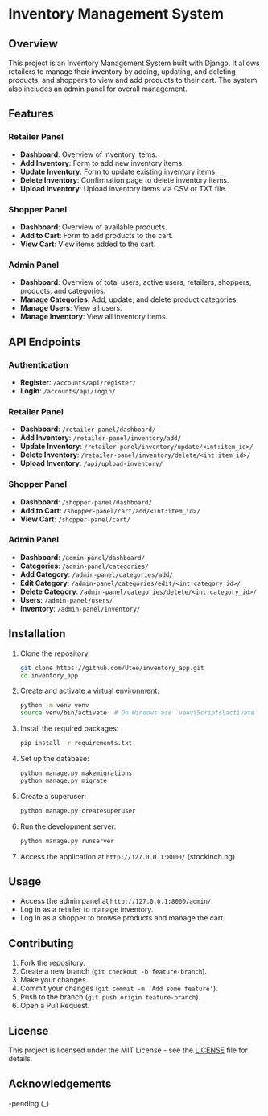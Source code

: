 # Inventory Management System

## Overview

This project is an Inventory Management System built with Django. It allows retailers to manage their inventory by adding, updating, and deleting products, and shoppers to view and add products to their cart. The system also includes an admin panel for overall management.

## Features

### Retailer Panel
- **Dashboard**: Overview of inventory items.
- **Add Inventory**: Form to add new inventory items.
- **Update Inventory**: Form to update existing inventory items.
- **Delete Inventory**: Confirmation page to delete inventory items.
- **Upload Inventory**: Upload inventory items via CSV or TXT file.

### Shopper Panel
- **Dashboard**: Overview of available products.
- **Add to Cart**: Form to add products to the cart.
- **View Cart**: View items added to the cart.

### Admin Panel
- **Dashboard**: Overview of total users, active users, retailers, shoppers, products, and categories.
- **Manage Categories**: Add, update, and delete product categories.
- **Manage Users**: View all users.
- **Manage Inventory**: View all inventory items.

## API Endpoints

### Authentication
- **Register**: `/accounts/api/register/`
- **Login**: `/accounts/api/login/`

### Retailer Panel
- **Dashboard**: `/retailer-panel/dashboard/`
- **Add Inventory**: `/retailer-panel/inventory/add/`
- **Update Inventory**: `/retailer-panel/inventory/update/<int:item_id>/`
- **Delete Inventory**: `/retailer-panel/inventory/delete/<int:item_id>/`
- **Upload Inventory**: `/api/upload-inventory/`

### Shopper Panel
- **Dashboard**: `/shopper-panel/dashboard/`
- **Add to Cart**: `/shopper-panel/cart/add/<int:item_id>/`
- **View Cart**: `/shopper-panel/cart/`

### Admin Panel
- **Dashboard**: `/admin-panel/dashboard/`
- **Categories**: `/admin-panel/categories/`
- **Add Category**: `/admin-panel/categories/add/`
- **Edit Category**: `/admin-panel/categories/edit/<int:category_id>/`
- **Delete Category**: `/admin-panel/categories/delete/<int:category_id>/`
- **Users**: `/admin-panel/users/`
- **Inventory**: `/admin-panel/inventory/`

## Installation

1. Clone the repository:
    ```bash
    git clone https://github.com/Utee/inventory_app.git
    cd inventory_app
    ```

2. Create and activate a virtual environment:
    ```bash
    python -m venv venv
    source venv/bin/activate  # On Windows use `venv\Scripts\activate`
    ```

3. Install the required packages:
    ```bash
    pip install -r requirements.txt
    ```

4. Set up the database:
    ```bash
    python manage.py makemigrations
    python manage.py migrate
    ```

5. Create a superuser:
    ```bash
    python manage.py createsuperuser
    ```

6. Run the development server:
    ```bash
    python manage.py runserver
    ```

7. Access the application at `http://127.0.0.1:8000/`.(stockinch.ng)

## Usage

- Access the admin panel at `http://127.0.0.1:8000/admin/`.
- Log in as a retailer to manage inventory.
- Log in as a shopper to browse products and manage the cart.

## Contributing

1. Fork the repository.
2. Create a new branch (`git checkout -b feature-branch`).
3. Make your changes.
4. Commit your changes (`git commit -m 'Add some feature'`).
5. Push to the branch (`git push origin feature-branch`).
6. Open a Pull Request.

## License

This project is licensed under the MIT License - see the [LICENSE](LICENSE) file for details.

## Acknowledgements
-pending (_)

